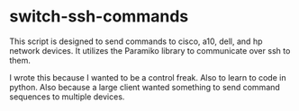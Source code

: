 # switch-ssh-commands
This script is designed to send commands to cisco, a10, dell, and hp network devices. It utilizes the Paramiko library to communicate over ssh to them.

I wrote this because I wanted to be a control freak. Also to learn to code in python. Also because a large client wanted something to send command sequences to multiple devices.
